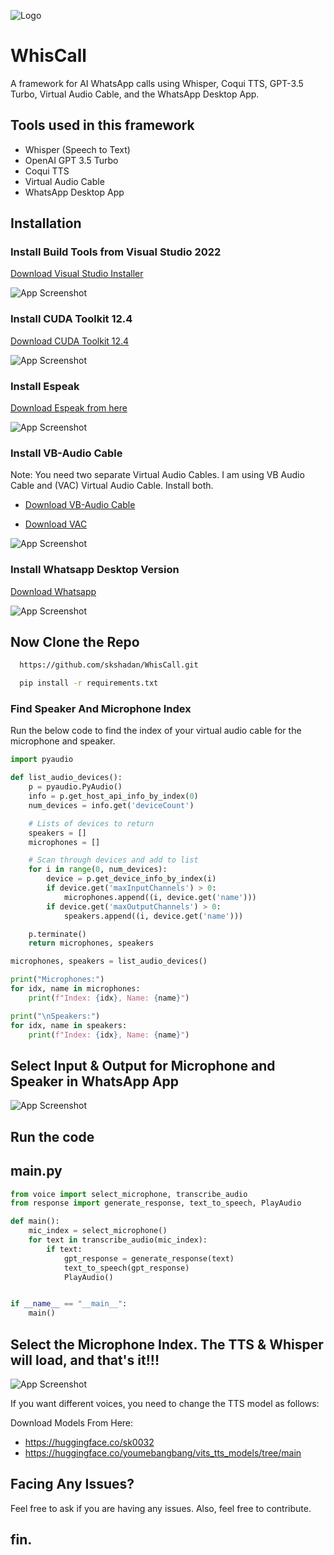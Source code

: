 
![Logo](https://github.com/skshadan/WhisCall/blob/main/images/logo.png?raw=true)
# WhisCall
A framework for AI WhatsApp calls using Whisper, Coqui TTS, GPT-3.5 Turbo, Virtual Audio Cable, and the WhatsApp Desktop App.





## Tools used in this framework
- Whisper (Speech to Text)
- OpenAI GPT 3.5 Turbo
- Coqui TTS
- Virtual Audio Cable
- WhatsApp Desktop App


## Installation

### Install Build Tools from Visual Studio 2022

[Download Visual Studio Installer](https://visualstudio.microsoft.com/downloads/)

![App Screenshot](https://github.com/skshadan/WhisCall/blob/main/images/build%20tools.png?raw=true)

### Install CUDA Toolkit 12.4

[Download CUDA Toolkit 12.4](https://developer.nvidia.com/cuda-downloads)

![App Screenshot](https://github.com/skshadan/WhisCall/blob/main/images/cuda.png?raw=true)

### Install Espeak

[Download Espeak from here](http://sourceforge.net/projects/espeak/files/espeak/espeak-1.48/setup_espeak-1.48.04.exe)

![App Screenshot](https://github.com/skshadan/WhisCall/blob/main/images/espeak.png?raw=true)

### Install VB-Audio Cable

Note: You need two separate Virtual Audio Cables. I am using VB Audio Cable and (VAC) Virtual Audio Cable. Install both.

- [Download VB-Audio Cable](https://vb-audio.com/Cable/)

- [Download VAC](https://vac.muzychenko.net/en/download.htm)

![App Screenshot](https://github.com/skshadan/WhisCall/blob/main/images/vb-audio.png?raw=true)

### Install Whatsapp Desktop Version

[Download Whatsapp](ms-windows-store://pdp/?productid=9NKSQGP7F2NH&mode=mini&cid=sideload_experiment_control)


![App Screenshot](https://github.com/skshadan/WhisCall/blob/main/images/whatsapp.png?raw=true)









    
## Now Clone the Repo

```bash
  https://github.com/skshadan/WhisCall.git
```
```bash
  pip install -r requirements.txt
```


### Find Speaker And Microphone Index

Run the below code to find the index of your virtual audio cable for the microphone and speaker.

```python
import pyaudio

def list_audio_devices():
    p = pyaudio.PyAudio()
    info = p.get_host_api_info_by_index(0)
    num_devices = info.get('deviceCount')

    # Lists of devices to return
    speakers = []
    microphones = []

    # Scan through devices and add to list
    for i in range(0, num_devices):
        device = p.get_device_info_by_index(i)
        if device.get('maxInputChannels') > 0:
            microphones.append((i, device.get('name')))
        if device.get('maxOutputChannels') > 0:
            speakers.append((i, device.get('name')))

    p.terminate()
    return microphones, speakers

microphones, speakers = list_audio_devices()

print("Microphones:")
for idx, name in microphones:
    print(f"Index: {idx}, Name: {name}")

print("\nSpeakers:")
for idx, name in speakers:
    print(f"Index: {idx}, Name: {name}")

```

## Select Input & Output for Microphone and Speaker in WhatsApp App

![App Screenshot](https://github.com/skshadan/WhisCall/blob/main/images/input%20and%20output.png?raw=true)

##  Run the code
## main.py


```python
from voice import select_microphone, transcribe_audio
from response import generate_response, text_to_speech, PlayAudio

def main():
    mic_index = select_microphone()
    for text in transcribe_audio(mic_index):
        if text:
            gpt_response = generate_response(text)
            text_to_speech(gpt_response) 
            PlayAudio()


if __name__ == "__main__":
    main()
```

## Select the Microphone Index. The TTS & Whisper will load, and that's it!!!
![App Screenshot](https://github.com/skshadan/WhisCall/blob/main/images/run%20the%20code.png?raw=true)

If you want different voices, you need to change the TTS model as follows:

Download Models From Here:
- https://huggingface.co/sk0032
- https://huggingface.co/youmebangbang/vits_tts_models/tree/main




## Facing Any Issues?

Feel free to ask if you are having any issues. Also, feel free to contribute.


## fin.

